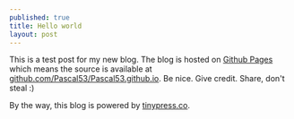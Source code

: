 ```yaml
---
published: true
title: Hello world
layout: post
---
```

This is a test post for my new blog. The blog is hosted on [Github Pages](http://pages.github.com/) which means the source is available at [github.com/Pascal53/Pascal53.github.io](http://github.com/Pascal53/Pascal53.github.io). Be nice. Give credit. Share, don't steal :)

By the way, this blog is powered by [tinypress.co](https://tinypress.co).